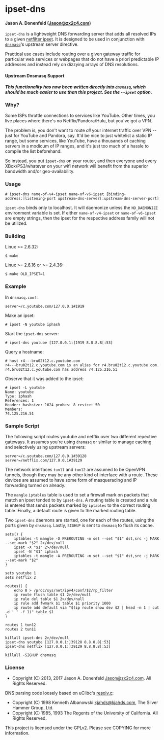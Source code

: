# ipset-dns
#### Jason A. Donenfeld (<Jason@zx2c4.com>)

`ipset-dns` is a lightweight DNS forwarding server that adds all resolved IPs
to a given [netfilter ipset](http://ipset.netfilter.org/). It is designed to be
used in conjunction with [`dnsmasq`](http://www.thekelleys.org.uk/dnsmasq/doc.html)'s
upstream server directive.

Practical use cases include routing over a given gateway traffic for particular
web services or webpages that do not have a priori predictable IP addresses and
instead rely on dizzying arrays of DNS resolutions.

#### Upstream Dnsmasq Support

***This functionality has now been [written directly into `dnsmasq`](http://thekelleys.org.uk/gitweb/?p=dnsmasq.git;a=commit;h=13d86c7372e01392d1e3af7c90312b49e2a5c15d), which should be much easier to use than this project. See the `--ipset` option.***


### Why?

Some ISPs throttle connections to services like YouTube. Other times,
you live places where there's no Netflix/Pandora/Hulu, but you've got a VPN.

The problem is, you don't want to route *all* your internet traffic over VPN -- just
for YouTube and Pandora, say. It'd be nice to just whitelist a static IP range,
but some services, like YouTube, have a thousands of caching servers in a modicum
of IP ranges, and it's just too much of a hassle to compile the list beforehand.

So instead, you put `ipset-dns` on your router, and then everyone and every
XBox/PS3/whatever on your wifi network will benefit from the superior
bandwidth and/or geo-availability.

### Usage

    # ipset-dns name-of-v4-ipset name-of-v6-ipset [binding-address:]listening-port upstream-dns-server[:upstream-dns-server-port]

`ipset-dns` binds only to localhost. It will daemonize unless the `NO_DAEMONIZE`
environment variable is set. If either `name-of-v4-ipset` or `name-of-v6-ipset` are
empty strings, then the ipset for the respective address family will not be utilized.

### Building

Linux >= 2.6.32:

    $ make

Linux >= 2.6.16 or >= 2.4.36:

    $ make OLD_IPSET=1

### Example

In `dnsmasq.conf`:

	server=/c.youtube.com/127.0.0.1#1919

Make an ipset:

	# ipset -N youtube iphash

Start the `ipset-dns` server:

	# ipset-dns youtube [127.0.0.1:]1919 8.8.8.8[:53]

Query a hostname:

	# host r4---bru02t12.c.youtube.com
	r4---bru02t12.c.youtube.com is an alias for r4.bru02t12.c.youtube.com.
	r4.bru02t12.c.youtube.com has address 74.125.216.51

Observe that it was added to the ipset:

	# ipset -L youtube
	Name: youtube
	Type: iphash
	References: 1
	Header: hashsize: 1024 probes: 8 resize: 50
	Members:
	74.125.216.51


### Sample Script

The following script routes youtube and netflix over two different repective
gateways. It assumes you're using `dnsmasq` or similar to manage caching and
selectively using upstream servers:

	server=/c.youtube.com/127.0.0.1#39128
	server=/netflix.com/127.0.0.1#39129

The network interfaces `tun11` and `tun12` are assumed to be OpenVPN tunnels,
though they may be any other kind of interface with a route. These devices are
assumed to have some form of masquerading and IP forwarding turned on already.

The `mangle` `iptables` table is used to set a firewall mark on packets that
match an ipset tended to by `ipset-dns`. A routing table is created and a rule
is entered that sends packets marked by `iptables` to the correct routing table.
Finally, a default route is given to the marked routing table.

Two `ipset-dns` daemons are started, one for each of the routes, using the ports
given by `dnsmasq`. Lastly, `SIGHUP` is sent to `dnsmasq` to flush its cache.

	sets() {
		iptables -t mangle -D PREROUTING -m set --set "$1" dst,src -j MARK --set-mark "$2" 2>/dev/null
		ipset -X "$1" 2>/dev/null
		ipset -N "$1" iphash
		iptables -t mangle -A PREROUTING -m set --set "$1" dst,src -j MARK --set-mark "$2"
	}

	sets youtube 1
	sets netflix 2

	routes() {
		echo 0 > /proc/sys/net/ipv4/conf/$2/rp_filter
		ip route flush table $1 2>/dev/null
		ip rule del table $1 2>/dev/null
		ip rule add fwmark $1 table $1 priority 1000
		ip route add default via "$(ip route show dev $2 | head -n 1 | cut -d ' ' -f 1)" table $1
	}

	routes 1 tun12
	routes 2 tun11

	killall ipset-dns 2>/dev/null
	ipset-dns youtube [127.0.0.1:]39128 8.8.8.8[:53]
	ipset-dns netflix [127.0.0.1:]39129 8.8.8.8[:53]

	killall -SIGHUP dnsmasq

### License

* Copyright (C) 2013, 2017 Jason A. Donenfeld <Jason@zx2c4.com>. All Rights Reserved.

DNS parsing code loosely based on uClibc's [resolv.c](http://git.uclibc.org/uClibc/tree/libc/inet/resolv.c):

* Copyright (C) 1998 Kenneth Albanowski <kjahds@kjahds.com>, The Silver Hammer Group, Ltd.
* Copyright (C) 1985, 1993 The Regents of the University of California. All Rights Reserved.

This project is licensed under the GPLv2. Please see COPYING for more information.
